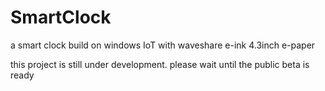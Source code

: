 # SmartClock
a smart clock build on windows IoT with waveshare e-ink 4.3inch e-paper

this project is still under development. please wait until the public beta is ready
